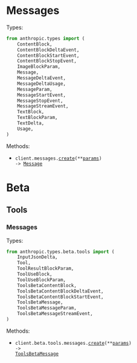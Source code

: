 # Messages

Types:

```python
from anthropic.types import (
    ContentBlock,
    ContentBlockDeltaEvent,
    ContentBlockStartEvent,
    ContentBlockStopEvent,
    ImageBlockParam,
    Message,
    MessageDeltaEvent,
    MessageDeltaUsage,
    MessageParam,
    MessageStartEvent,
    MessageStopEvent,
    MessageStreamEvent,
    TextBlock,
    TextBlockParam,
    TextDelta,
    Usage,
)
```

Methods:

- <code title="post /v1/messages">client.messages.<a href="./src/anthropic/resources/messages.py">create</a>(\*\*<a href="src/anthropic/types/message_create_params.py">params</a>) -> <a href="./src/anthropic/types/message.py">Message</a></code>

# Beta

## Tools

### Messages

Types:

```python
from anthropic.types.beta.tools import (
    InputJsonDelta,
    Tool,
    ToolResultBlockParam,
    ToolUseBlock,
    ToolUseBlockParam,
    ToolsBetaContentBlock,
    ToolsBetaContentBlockDeltaEvent,
    ToolsBetaContentBlockStartEvent,
    ToolsBetaMessage,
    ToolsBetaMessageParam,
    ToolsBetaMessageStreamEvent,
)
```

Methods:

- <code title="post /v1/messages?beta=tools">client.beta.tools.messages.<a href="./src/anthropic/resources/beta/tools/messages.py">create</a>(\*\*<a href="src/anthropic/types/beta/tools/message_create_params.py">params</a>) -> <a href="./src/anthropic/types/beta/tools/tools_beta_message.py">ToolsBetaMessage</a></code>

